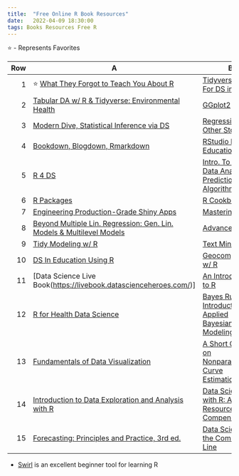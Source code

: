 ```yaml
---
title:  "Free Online R Book Resources"
date:   2022-04-09 18:30:00
tags: Books Resources Free R
---
```


:star: - Represents Favorites 

Row | A | B
-:|--------------|-----------
 1 | :star: [What They Forgot to Teach You About R](https://rstats.wtf/) | [Tidyverse Skills For DS in R](https://leanpub.com/tidyverseskillsdatascience)
 2 |  [Tabular DA w/ R & Tidyverse: Environmental Health](https://static-bcrf.biochem.wisc.edu/courses/Tabular-data-analysis-with-R-&-Tidyverse/book/) | [GGplot2](https://ggplot2-book.org/index.html)
 3 |  [Modern Dive, Statistical Inference via DS](https://moderndive.com/) | [Regression & Other Stories](https://avehtari.github.io/ROS-Examples/)
 4 |  [Bookdown, Blogdown, Rmarkdown](https://bookdown.org) | [RStudio For Education](https://rstudio4edu.github.io/rstudio4edu-book/)
 5 |  [R 4 DS](https://r4ds.had.co.nz/) | [Intro. To DS: Data Analysis & Prediction Algorithms w/ R](https://rafalab.github.io/dsbook/)
 6 |  [R Packages](https://r-pkgs.org/) | [R Cookbook](https://rc2e.com/)
 7 |  [Engineering Production-Grade Shiny Apps](https://engineering-shiny.org/) | [Mastering Shiny](https://mastering-shiny.org/)
 8 |  [Beyond Multiple Lin. Regression: Gen. Lin. Models & Multilevel Models](https://bookdown.org/roback/bookdown-BeyondMLR/) | [Advanced R](https://adv-r.hadley.nz/)
 9 |  [Tidy Modeling w/ R](https://tmwr.org) | [Text Mining w/ R](https://www.tidytextmining.com/)
10 |  [DS In Education Using R](https://datascienceineducation.com/) | [Geocomputation w/ R](https://geocompr.robinlovelace.net/)
11 | [Data Science Live Book(https://livebook.datascienceheroes.com/)] | [An Introduction to R](https://cran.r-project.org/doc/manuals/R-intro.pdf)
12 | [R for Health Data Science](https://argoshare.is.ed.ac.uk/healthyr_book/) | [Bayes Rules! An Introduction to Applied Bayesian Modeling](https://www.bayesrulesbook.com/)
13 | [Fundamentals of Data Visualization](https://clauswilke.com/dataviz/) | [A Short Course on Nonparametric Curve Estimation](https://bookdown.org/egarpor/NP-EAFIT/)
14 | [Introduction to Data Exploration and Analysis with R](https://bookdown.org/mikemahoney218/IDEAR/) | [Data Science with R: A Resource Compendium](https://bookdown.org/martin_monkman/DataScienceResources_book/)
15 | [Forecasting: Principles and Practice, 3rd ed.](https://otexts.com/fpp3/) | [Data Science at the Command Line](https://datascienceatthecommandline.com/)

- [Swirl](https://swirlstats.com/) is an excellent beginner tool for learning R  
